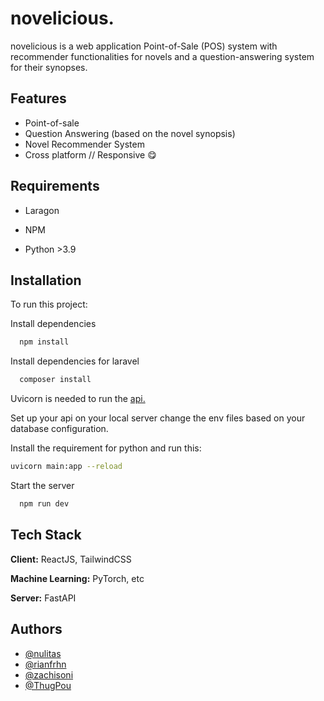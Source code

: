 # novelicious.

novelicious is a web application Point-of-Sale (POS) system with recommender functionalities for novels and a question-answering system for their synopses.

## Features

- Point-of-sale
- Question Answering (based on the novel synopsis)
- Novel Recommender System
- Cross platform // Responsive 😋

## Requirements

- Laragon

- NPM

- Python >3.9

## Installation

To run this project:

Install dependencies

```bash
  npm install
```

Install dependencies for laravel

```bash
  composer install
```

Uvicorn is needed to run the [api.](https://github.com/novelicious/novelicious-api)

Set up your api on your local server change the env files based on your database configuration.

Install the requirement for python and run this:

```bash
uvicorn main:app --reload
```

Start the server

```bash
  npm run dev
```

## Tech Stack

**Client:** ReactJS, TailwindCSS

**Machine Learning:** PyTorch, etc

**Server:** FastAPI

## Authors

- [@nulitas](https://www.github.com/nulitas)
- [@rianfrhn](https://www.github.com/rianfrhn)
- [@zachisoni](https://www.github.com/zachisoni)
- [@ThugPou](https://www.github.com/ThugPou)
